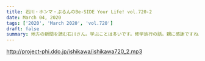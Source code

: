 ```yaml
---
title: 石川・ホンマ・ぶるんのBe-SIDE Your Life! vol.720-2
date: March 04, 2020
tags: ['2020', 'March 2020', 'vol.720']
draft: false
summary: 地方の新聞を読む石川さん。学ぶことは多いです。修学旅行の話。親に感謝ですね。。。
---
```


http://project-phi.ddo.jp/ishikawa/ishikawa720_2.mp3
